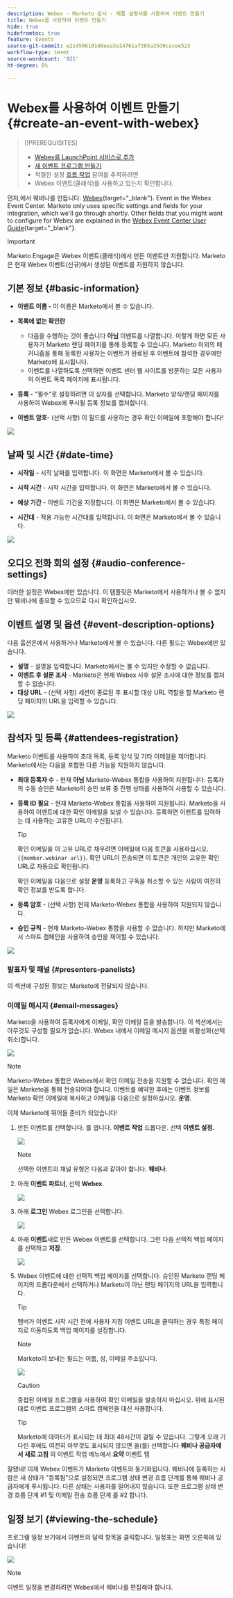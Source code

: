 ```yaml
---
description: Webex - Marketo 문서 - 제품 설명서를 사용하여 이벤트 만들기
title: Webex를 사용하여 이벤트 만들기
hide: true
hidefromtoc: true
feature: Events
source-git-commit: e21450610146eea3a14761a7365a35d9cacee523
workflow-type: tm+mt
source-wordcount: '921'
ht-degree: 0%

---
```


# Webex를 사용하여 이벤트 만들기 {#create-an-event-with-webex}

>[!PREREQUISITES]
>
>* [Webex를 LaunchPoint 서비스로 추가](/help/marketo/product-docs/administration/additional-integrations/add-webex-as-a-launchpoint-service.md)
>* [새 이벤트 프로그램 만들기](/help/marketo/product-docs/demand-generation/events/understanding-events/create-a-new-event-program.md)
>* 적절한 설정 [흐름 작업](/help/marketo/product-docs/core-marketo-concepts/smart-campaigns/flow-actions/add-a-flow-step-to-a-smart-campaign.md) 참여를 추적하려면
>* Webex 이벤트(클래식)를 사용하고 있는지 확인합니다.

먼저,에서 웨비나를 만듭니다. [Webex](https://www.webex.com/){target="_blank"}. Event in the Webex Event Center. Marketo only uses specific settings and fields for your integration, which we'll go through shortly. Other fields that you might want to configure for Webex are explained in the [Webex Event Center User Guide](https://www.cisco.com/c/dam/en/us/td/docs/collaboration/meeting_center/wbs298/wx_ec_host_ug.pdf){target="_blank"}.

>[!IMPORTANT]
>
>Marketo Engage은 Webex 이벤트(클래식)에서 만든 이벤트만 지원합니다. Marketo은 현재 Webex 이벤트(신규)에서 생성된 이벤트를 지원하지 않습니다.

## 기본 정보 {#basic-information}

* **이벤트 이름 -** 이 이름은 Marketo에서 볼 수 있습니다.
* **목록에 없는 확인란**

   * 다음을 수행하는 것이 좋습니다 **아님** 이벤트를 나열합니다. 이렇게 하면 모든 사용자가 Marketo 랜딩 페이지를 통해 등록할 수 있습니다. Marketo 이외의 메커니즘을 통해 등록한 사용자는 이벤트가 완료된 후 이벤트에 참석한 경우에만 Marketo에 표시됩니다.
   * 이벤트를 나열하도록 선택하면 이벤트 센터 웹 사이트를 방문하는 모든 사용자의 이벤트 목록 페이지에 표시됩니다.

* **등록 -** &quot;필수&quot;로 설정하려면 이 상자를 선택합니다. Marketo 양식/랜딩 페이지를 사용하여 Webex에 푸시될 등록 정보를 캡처합니다.
* **이벤트 암호**- (선택 사항) 이 필드를 사용하는 경우 확인 이메일에 포함해야 합니다!

![](assets/image2015-5-28-13-3a30-3a55.png)

## 날짜 및 시간 {#date-time}

* **시작일** - 시작 날짜를 입력합니다. 이 화면은 Marketo에서 볼 수 있습니다.

* **시작 시간** - 시작 시간을 입력합니다. 이 화면은 Marketo에서 볼 수 있습니다.

* **예상 기간** - 이벤트 기간을 지정합니다. 이 화면은 Marketo에서 볼 수 있습니다.

* **시간대** - 적용 가능한 시간대를 입력합니다. 이 화면은 Marketo에서 볼 수 있습니다.

![](assets/image2015-5-28-13-3a37-3a39.png)

## 오디오 전화 회의 설정 {#audio-conference-settings}

이러한 설정은 Webex에만 있습니다. 이 템플릿은 Marketo에서 사용하거나 볼 수 없지만 웨비나에 중요할 수 있으므로 다시 확인하십시오.

## 이벤트 설명 및 옵션  {#event-description-options}

다음 옵션은에서 사용하거나 Marketo에서 볼 수 있습니다. 다른 필드는 Webex에만 있습니다.

* **설명** - 설명을 입력합니다. Marketo에서는 볼 수 있지만 수정할 수 없습니다.
* **이벤트 후 설문 조사** - Marketo은 현재 Webex 사후 설문 조사에 대한 정보를 캡처할 수 없습니다.
* **대상 URL** - (선택 사항) 세션이 종료된 후 표시할 대상 URL 역할을 할 Marketo 랜딩 페이지의 URL을 입력할 수 있습니다.

![](assets/image2015-5-28-13-3a48-3a49.png)

## 참석자 및 등록 {#attendees-registration}

Marketo 이벤트를 사용하여 초대 목록, 등록 양식 및 기타 이메일을 제어합니다. Marketo에서는 다음을 포함한 다른 기능을 지원하지 않습니다.

* **최대 등록자 수** - 현재 **아님** Marketo-Webex 통합을 사용하여 지원됩니다.  등록자의 수동 승인은 Marketo의 승인 보류 중 진행 상태를 사용하여 사용할 수 있습니다.

* **등록 ID 필요** - 현재 Marketo-Webex 통합을 사용하여 지원됩니다. Marketo을 사용하여 이벤트에 대한 확인 이메일을 보낼 수 있습니다. 등록하면 이벤트를 입력하는 데 사용하는 고유한 URL이 수신됩니다.

  >[!TIP]
  >
  >확인 이메일을 이 고유 URL로 채우려면 이메일에 다음 토큰을 사용하십시오. `{{member.webinar url}}`. 확인 URL이 전송되면 이 토큰은 개인의 고유한 확인 URL로 자동으로 확인됩니다.
  >
  >확인 이메일을 다음으로 설정 **운영** 등록하고 구독을 취소할 수 있는 사람이 여전히 확인 정보를 받도록 합니다.

* **등록 암호** - (선택 사항) 현재 Marketo-Webex 통합을 사용하여 지원되지 않습니다.
* **승인 규칙** - 현재 Marketo-Webex 통합을 사용할 수 없습니다. 하지만 Marketo에서 스마트 캠페인을 사용하여 승인을 제어할 수 있습니다.

![](assets/image2015-5-28-14-3a4-3a41.png)

### 발표자 및 패널 {#presenters-panelists}

이 섹션에 구성된 정보는 Marketo에 전달되지 않습니다.

### 이메일 메시지 {#email-messages}

Marketo을 사용하여 등록자에게 이메일, 확인 이메일 등을 발송합니다. 이 섹션에서는 아무것도 구성할 필요가 없습니다. Webex 내에서 이메일 메시지 옵션을 비활성화(선택 취소)합니다.

![](assets/image2015-5-28-14-3a9-3a14.png)

>[!NOTE]
>
>Marketo-Webex 통합은 Webex에서 확인 이메일 전송을 지원할 수 없습니다. 확인 메일은 Marketo을 통해 전송되어야 합니다. 이벤트를 예약한 후에는 이벤트 정보를 Marketo 확인 이메일에 복사하고 이메일을 다음으로 설정하십시오. **운영**.

이제 Marketo에 뛰어들 준비가 되었습니다!

1. 만든 이벤트를 선택합니다. 를 엽니다. **이벤트 작업** 드롭다운. 선택 **이벤트 설정.**

   ![](assets/image2015-5-14-16-3a7-3a31.png)

   >[!NOTE]
   >
   >선택한 이벤트의 채널 유형은 다음과 같아야 합니다. **웨비나**.

1. 아래 **이벤트 파트너**, 선택 **Webex**.

   ![](assets/image2015-1-30-13-3a58-3a2.png)

1. 아래 **로그인** Webex 로그인을 선택합니다.

   ![](assets/image2015-5-18-12-3a2-3a26.png)

1. 아래 **이벤트**&#x200B;새로 만든 Webex 이벤트를 선택합니다. 그런 다음 선택적 백업 페이지를 선택하고 **저장**.

   ![](assets/image2015-5-14-16-3a15-3a55.png)

1. Webex 이벤트에 대한 선택적 백업 페이지를 선택합니다. 승인된 Marketo 랜딩 페이지의 드롭다운에서 선택하거나 Marketo이 아닌 랜딩 페이지의 URL을 입력합니다.

   >[!TIP]
   >
   >멤버가 이벤트 시작 시간 전에 사용자 지정 이벤트 URL을 클릭하는 경우 특정 페이지로 이동하도록 백업 페이지를 설정합니다.

   >[!NOTE]
   >
   >Marketo이 보내는 필드는 이름, 성, 이메일 주소입니다.

   ![](assets/webex.png)

   >[!CAUTION]
   >
   >중첩된 이메일 프로그램을 사용하여 확인 이메일을 발송하지 마십시오. 위에 표시된 대로 이벤트 프로그램의 스마트 캠페인을 대신 사용합니다.

   >[!TIP]
   >
   >Marketo에 데이터가 표시되는 데 최대 48시간이 걸릴 수 있습니다. 그렇게 오래 기다린 후에도 여전히 아무것도 표시되지 않으면 을(를) 선택합니다 **웨비나 공급자에서 새로 고침** 의 이벤트 작업 메뉴에서 **요약** 이벤트 탭

잘됐네! 이제 Webex 이벤트가 Marketo 이벤트와 동기화됩니다. 웨비나에 등록하는 사람은 새 상태가 &quot;등록됨&quot;으로 설정되면 프로그램 상태 변경 흐름 단계를 통해 웨비나 공급자에게 푸시됩니다. 다른 상태는 사용자를 밀어내지 않습니다. 또한 프로그램 상태 변경 흐름 단계 #1 및 이메일 전송 흐름 단계 를 #2 합니다.

## 일정 보기  {#viewing-the-schedule}

프로그램 일정 보기에서 이벤트의 달력 항목을 클릭합니다. 일정표는 화면 오른쪽에 있습니다!

![](assets/image2015-5-14-16-3a21-3a41.png)

>[!NOTE]
>
>이벤트 일정을 변경하려면 Webex에서 웨비나를 편집해야 합니다.
